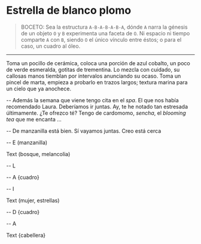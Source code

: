 # Estrella de blanco plomo

> BOCETO: Sea la estructura `A-B-A-B-A-B-A`, dónde `A` narra la génesis de un
> objeto `O` y `B` experimenta una faceta de `O`. Ni espacio ni tiempo comparte
> `A` con `B`, siendo `O` el único vínculo entre éstos; o para el caso, un
> cuadro al óleo.

---

Toma un pocillo de cerámica, coloca una porción de azul cobalto, un poco de
verde esmeralda, gotitas de trementina. Lo mezcla con cuidado, su callosas
manos tiemblan por intervalos anunciando su ocaso. Toma un pincel de marta,
empieza a probarlo en trazos largos; textura marina para un cielo que ya
anochece. 

-- Además la semana que viene tengo cita en el _spa_. El que nos había
recomendado Laura. Deberíamos ir juntas. Ay, te he notado tan estresada
últimamente. ¿Te ofrezco té? Tengo de cardomomo, _sencha_, el _blooming tea_
que me encanta ...

-- De manzanilla está bien. Sí vayamos juntas. Creo está cerca  

-- E (manzanilla)

Text (bosque, melancolia)

-- L

-- A {cuadro}

-- I

Text (mujer, estrellas)

-- D {cuadro}

-- A

Text {cabellera}
